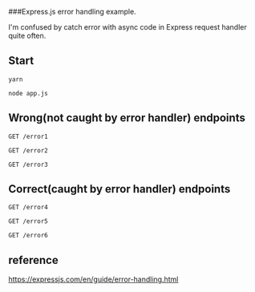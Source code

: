 ###Express.js error handling example.

I'm confused by catch error with async code in Express request handler quite often.

## Start

`yarn`

`node app.js`

## Wrong(not caught by error handler) endpoints

`GET /error1`

`GET /error2`

`GET /error3`

## Correct(caught by error handler) endpoints

`GET /error4`

`GET /error5`

`GET /error6`

## reference

https://expressjs.com/en/guide/error-handling.html
